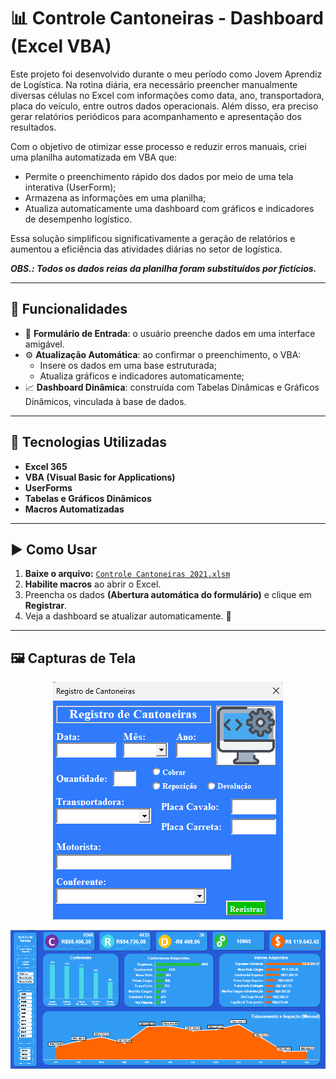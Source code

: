 # 📊 Controle Cantoneiras - Dashboard (Excel VBA)

Este projeto foi desenvolvido durante o meu período como Jovem Aprendiz de Logística.
Na rotina diária, era necessário preencher manualmente diversas células no Excel com informações como data, ano, transportadora, placa do veículo, entre outros dados operacionais.
Além disso, era preciso gerar relatórios periódicos para acompanhamento e apresentação dos resultados.

Com o objetivo de otimizar esse processo e reduzir erros manuais, criei uma planilha automatizada em VBA que:
- Permite o preenchimento rápido dos dados por meio de uma tela interativa (UserForm);
- Armazena as informações em uma planilha;
- Atualiza automaticamente uma dashboard com gráficos e indicadores de desempenho logístico.

Essa solução simplificou significativamente a geração de relatórios e aumentou a eficiência das atividades diárias no setor de logística.

***OBS.: Todos os dados reias da planilha foram substituídos por fictícios.***

---

## 🧩 Funcionalidades

- 📝 **Formulário de Entrada**: o usuário preenche dados em uma interface amigável.
- ⚙️ **Atualização Automática**: ao confirmar o preenchimento, o VBA:
  - Insere os dados em uma base estruturada;
  - Atualiza gráficos e indicadores automaticamente;
- 📈 **Dashboard Dinâmica**: construída com Tabelas Dinâmicas e Gráficos Dinâmicos, vinculada à base de dados.

---

## 🧰 Tecnologias Utilizadas

- **Excel 365**
- **VBA (Visual Basic for Applications)**
- **UserForms**
- **Tabelas e Gráficos Dinâmicos**
- **Macros Automatizadas**

---

## ▶️ Como Usar

1. **Baixe o arquivo:** [`Controle Cantoneiras 2021.xlsm`](./Controle%20Cantoneiras%202021.xlsm)  
2. **Habilite macros** ao abrir o Excel.  
3. Preencha os dados **(Abertura automática do formulário)** e clique em **Registrar**.  
4. Veja a dashboard se atualizar automaticamente. 🎯  

---

## 🖼️ Capturas de Tela

<p align="center">
  <img src="./screenshots/formulario.png" alt="Formulário" >
</p>
<p align="center">
  <img src="./screenshots/dashboard.png" alt="Dashboard" >
</p>

